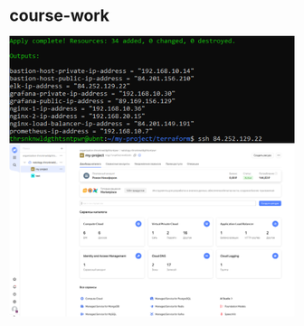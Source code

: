 # course-work


![terraform-apply-output](img/terraform-apply-output.png)
![yandex-cloud-console](img/console-yandex-cloud.png)
